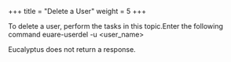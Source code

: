 +++
title = "Delete a User"
weight = 5
+++

To delete a user, perform the tasks in this topic.Enter the following command 
    euare-userdel -u <user_name>

Eucalyptus does not return a response. 